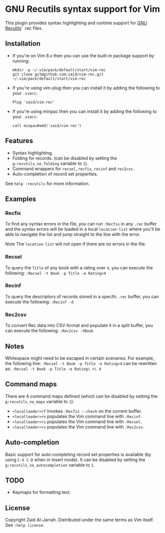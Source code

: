 # GNU Recutils syntax support for Vim

This plugin provides syntax highlighting and runtime support for [GNU Recutils](https://www.gnu.org/software/recutils/)' .rec files.

## Installation

  * If you're on Vim 8.x then you can use the built-in package support by running:
    ```
    mkdir -p ~/.vim/pack/default/start/vim-rec
    git clone git@github.com:zaid/vim-rec.git ~/.vim/pack/default/start/vim-rec
    ```
  * If you're using vim-plug then you can install it by adding the following to your `.vimrc`:

    `Plug 'zaid/vim-rec'`

  * If you're using minpac then you can install it by adding the following to your `.vimrc`:

    `call minpac#add('zaid/vim-rec')`

## Features

  * Syntax highlighting.
  * Folding for records. (can be disabled by setting the `g:recutils_no_folding` variable to `1`).
  * Command wrappers for `recsel`, `recfix`, `recinf` and `rec2csv`.
  * Auto-completion of record set properties.

  See `help :recutils` for more information.

## Examples

### Recfix
   To find any syntax errors in the file, you can run `:Recfix` in any `.rec` buffer
   and the syntax errors will be loaded in a local `location-list` where you'll be
   able to navigate the list and jump straight to the line with the error.

   *Note* The `location-list` will not open if there are no errors in the file.

### Recsel
  To query the `Title` of any book with a rating over `4`, you can execute the following:
  `:Recsel -t Book -p Title -e Rating>4`

### Recinf
  To query the descriptors of records stored in a specifc `.rec` buffer, you can execute the following:
  `:Recinf -d`

### Rec2csv
  To convert Rec data into CSV format and populate it in a split buffer, you can execute the following:
  `:Rec2csv -tBook`

## Notes

  Whitespace might need to be escaped in certain scenarios. For example, the following line:
  `:Recsel -t Book -p Title -e Rating>4`
  can be rewritten as:
  `:Recsel -t Book -p Title -e Rating\ >\ 4` 

## Command maps

  There are 4 command maps defined (which can be disabled by setting the `g:recutils_no_maps` variable to `1`):
  * `<localleader>rf` Invokes `:Recfix --check` on the current buffer.
  * `<localleader>rn` populates the Vim command line with `:Recinf`.
  * `<localleader>rs` populates the Vim command line with `:Recsel`.
  * `<localleader>rv` populates the Vim command line with `:Rec2csv`.

## Auto-completion

  Basic support for auto-completing record set properties is available (by using `C-X C-O` when in insert mode).
  It can be disabled by setting the `g:recutils_no_autocompletion` variable to `1`.

## TODO

  * Keymaps for formatting text.

## License

Copyright Zaid Al-Jarrah. Distributed under the same terms as Vim itself. See `:help license`.
